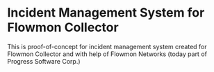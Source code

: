 # Incident Management System for Flowmon Collector
This is proof-of-concept for incident management system created for Flowmon Collector and with help of Flowmon Networks (today part of Progress Software Corp.)
